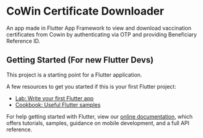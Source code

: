 # CoWin Certificate Downloader

An app made in Flutter App Framework to view and download vaccination certificates from Cowin by authenticating via OTP and providing Beneficiary Reference ID.

## Getting Started (For new Flutter Devs)

This project is a starting point for a Flutter application.

A few resources to get you started if this is your first Flutter project:

- [Lab: Write your first Flutter app](https://flutter.dev/docs/get-started/codelab)
- [Cookbook: Useful Flutter samples](https://flutter.dev/docs/cookbook)

For help getting started with Flutter, view our
[online documentation](https://flutter.dev/docs), which offers tutorials,
samples, guidance on mobile development, and a full API reference.
